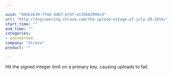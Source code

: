 ```yaml
---

uuid: "49de2e39-7f44-4d67-b7df-e135682996cd"
url: "http://engineering.strava.com/the-upload-outage-of-july-29-2014/"
start_time: ""
end_time: ""
categories:
- postmortem
company: "Strava"
product: ""

---
```


Hit the signed integer limit on a primary key, causing uploads to fail.
